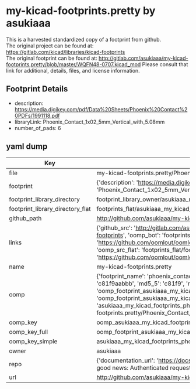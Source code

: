 # my-kicad-footprints.pretty by asukiaaa  
This is a harvested standardized copy of a footprint from github.  
The original project can be found at:  
https://gitlab.com/kicad/libraries/kicad-footprints  
The original footprint can be found at:
http://gitlab.com/asukiaaa/my-kicad-footprints.pretty/blob/master/WQFN48-0707.kicad_mod
Please consult that link for additional, details, files, and license information.  
## Footprint Details
* description: https://media.digikey.com/pdf/Data%20Sheets/Phoenix%20Contact%20PDFs/1991118.pdf  
* libraryLink: Phoenix_Contact_1x02_5mm_Vertical_with_5.08mm  
* number_of_pads: 6  
## yaml dump  
| Key | Value |  
| --- | --- |  
| file | my-kicad-footprints.pretty/Phoenix_Contact_1x02_5mm_Vertical_with_5.08mm.kicad_mod |  
| footprint | {'description': 'https://media.digikey.com/pdf/Data%20Sheets/Phoenix%20Contact%20PDFs/1991118.pdf', 'libraryLink': 'Phoenix_Contact_1x02_5mm_Vertical_with_5.08mm', 'number_of_pads': 6} |  
| footprint_library_directory | footprint_library_owner/asukiaaa_my-kicad-footprints.pretty |  
| footprint_library_directory_flat | footprints_flat/asukiaaa_my_kicad_footprints_phoenix_contact_1x02_5mm_vertical_with_5_08mm/working |  
| github_path | http://github.com/asukiaaa/my-kicad-footprints.pretty/blob/master/Phoenix_Contact_1x02_5mm_Vertical_with_5.08mm.kicad_mod |  
| links | {'github_src': 'http://gitlab.com/asukiaaa/my-kicad-footprints.pretty/blob/master/WQFN48-0707.kicad_mod', 'github_src_repo': 'https://gitlab.com/kicad/libraries/kicad-footprints', 'oomp_bot': 'footprints/asukiaaa_my_kicad_footprints_phoenix_contact_1x02_5mm_vertical_with_5_08mm/working', 'oomp_bot_github': 'https://github.com/oomlout/oomlout_oomp_footprint_bot/tree/main/footprints/asukiaaa_my_kicad_footprints_phoenix_contact_1x02_5mm_vertical_with_5_08mm/working', 'oomp_src_flat': 'footprints_flat/footprints_flat/asukiaaa_my_kicad_footprints_phoenix_contact_1x02_5mm_vertical_with_5_08mm/working', 'oomp_src_flat_github': 'https://github.com/oomlout/oomlout_oomp_footprint_src/tree/main/footprints_flat/asukiaaa_my_kicad_footprints_phoenix_contact_1x02_5mm_vertical_with_5_08mm/working'} |  
| name | my-kicad-footprints.pretty |  
| oomp | {'footprint_name': 'phoenix_contact_1x02_5mm_vertical_with_5_08mm', 'library_name': 'my_kicad_footprints', 'md5': 'c81f9aabbb5874ec2c01ffa15d0260fc', 'md5_10': 'c81f9aabbb', 'md5_5': 'c81f9', 'md5_6': 'c81f9a', 'oomp_key': 'oomp_asukiaaa_my_kicad_footprints_phoenix_contact_1x02_5mm_vertical_with_5_08mm', 'oomp_key_extra': 'oomp_footprint_asukiaaa_my_kicad_footprints_phoenix_contact_1x02_5mm_vertical_with_5_08mm', 'oomp_key_full': 'oomp_footprint_asukiaaa_my_kicad_footprints_phoenix_contact_1x02_5mm_vertical_with_5_08mm_c81f9a', 'oomp_key_simple': 'asukiaaa_my_kicad_footprints_phoenix_contact_1x02_5mm_vertical_with_5_08mm', 'original_filename': 'my-kicad-footprints.pretty/Phoenix_Contact_1x02_5mm_Vertical_with_5.08mm.kicad_mod', 'owner_name': 'asukiaaa'} |  
| oomp_key | oomp_asukiaaa_my_kicad_footprints_phoenix_contact_1x02_5mm_vertical_with_5_08mm |  
| oomp_key_full | oomp_footprint_asukiaaa_my_kicad_footprints_phoenix_contact_1x02_5mm_vertical_with_5_08mm |  
| oomp_key_simple | asukiaaa_my_kicad_footprints_phoenix_contact_1x02_5mm_vertical_with_5_08mm |  
| owner | asukiaaa |  
| repo | {'documentation_url': 'https://docs.github.com/rest/overview/resources-in-the-rest-api#rate-limiting', 'message': "API rate limit exceeded for 84.66.173.59. (But here's the good news: Authenticated requests get a higher rate limit. Check out the documentation for more details.)"} |  
| url | http://github.com/asukiaaa/my-kicad-footprints.pretty |  

